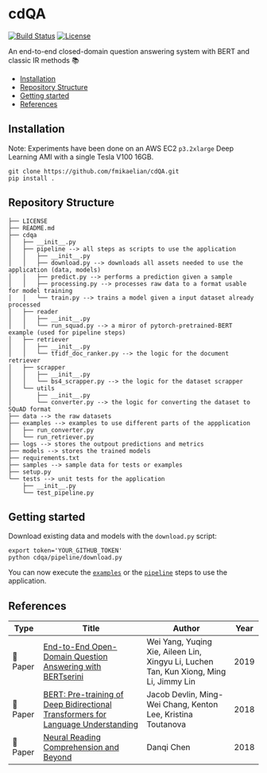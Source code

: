 # cdQA

[![Build Status](https://travis-ci.com/fmikaelian/cdQA.svg?token=Vzy9RRKRZ41ynd9q2BRX&branch=develop)](https://travis-ci.com/fmikaelian/cdQA) [![License](
https://img.shields.io/badge/License-MIT-yellow.svg)](https://choosealicense.com/licenses/mit/)

An end-to-end closed-domain question answering system with BERT and classic IR methods 📚

- [Installation](#installation)
- [Repository Structure](#repository-structure)
- [Getting started](#getting-started)
- [References](#references)

## Installation

Note: Experiments have been done on an AWS EC2 `p3.2xlarge` Deep Learning AMI with a single Tesla V100 16GB.

```shell
git clone https://github.com/fmikaelian/cdQA.git
pip install .
```

## Repository Structure

```shell
├── LICENSE
├── README.md
├── cdqa
│   ├── __init__.py
│   ├── pipeline --> all steps as scripts to use the application
│   │   ├── __init__.py
│   │   ├── download.py --> downloads all assets needed to use the application (data, models)
│   │   ├── predict.py --> performs a prediction given a sample
│   │   ├── processing.py --> processes raw data to a format usable for model training
│   │   └── train.py --> trains a model given a input dataset already processed
│   ├── reader
│   │   ├── __init__.py
│   │   └── run_squad.py --> a miror of pytorch-pretrained-BERT example (used for pipeline steps)
│   ├── retriever
│   │   ├── __init__.py
│   │   └── tfidf_doc_ranker.py --> the logic for the document retriever
│   ├── scrapper
│   │   ├── __init__.py
│   │   └── bs4_scrapper.py --> the logic for the dataset scrapper
│   └── utils
│       ├── __init__.py
│       └── converter.py --> the logic for converting the dataset to SQuAD format
├── data --> the raw datasets
├── examples --> examples to use different parts of the appplication
│   ├── run_converter.py
│   └── run_retriever.py
├── logs --> stores the outpout predictions and metrics
├── models --> stores the trained models
├── requirements.txt
├── samples --> sample data for tests or examples
├── setup.py
└── tests --> unit tests for the application
    ├── __init__.py
    └── test_pipeline.py
```

## Getting started

Download existing data and models with the `download.py` script:

```shell
export token='YOUR_GITHUB_TOKEN'
python cdqa/pipeline/download.py
```

You can now execute the [`examples`](examples) or the [`pipeline`](cdqa/pipeline) steps to use the application.

## References

| Type              | Title                                                                                                                | Author                                                                                 | Year |
|-------------------|----------------------------------------------------------------------------------------------------------------------|----------------------------------------------------------------------------------------|------|
| :newspaper: Paper | [End-to-End Open-Domain Question Answering with BERTserini]([link](https://arxiv.org/abs/1902.01718))                | Wei Yang, Yuqing Xie, Aileen Lin, Xingyu Li, Luchen Tan, Kun Xiong, Ming Li, Jimmy Lin | 2019 |
| :newspaper: Paper | [BERT: Pre-training of Deep Bidirectional Transformers for Language Understanding](https://arxiv.org/abs/1810.04805) | Jacob Devlin, Ming-Wei Chang, Kenton Lee, Kristina Toutanova                           | 2018 |
| :newspaper: Paper | [Neural Reading Comprehension and Beyond](https://cs.stanford.edu/people/danqi/papers/thesis.pdf)                    | Danqi Chen                                                                             | 2018 |